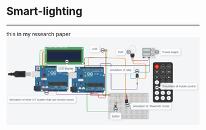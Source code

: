 # Smart-lighting
----------------------------------------------------------
this in my research paper
![Uploading image.png…](image_2024-04-12_152215925.png)

